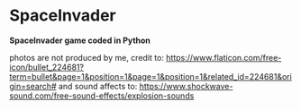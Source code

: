 # SpaceInvader
<b> SpaceInvader game coded in Python </b>

photos are not produced by me, credit to: https://www.flaticon.com/free-icon/bullet_224681?term=bullet&page=1&position=1&page=1&position=1&related_id=224681&origin=search# and sound affects to: https://www.shockwave-sound.com/free-sound-effects/explosion-sounds
